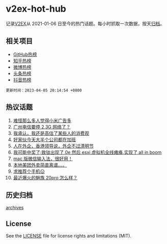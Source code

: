 # v2ex-hot-hub

 记录[V2EX](https://www.v2ex.com/)从 2021-01-06 日至今的热门话题。每小时抓取一次数据，按天[归档](archives)。
 
 ## 相关项目

- [GitHub热榜](https://github.com/lonnyzhang423/github-hot-hub)
- [知乎热榜](https://github.com/lonnyzhang423/zhihu-hot-hub)
- [微博热榜](https://github.com/lonnyzhang423/weibo-hot-hub)
- [头条热榜](https://github.com/lonnyzhang423/toutiao-hot-hub)
- [抖音热榜](https://github.com/lonnyzhang423/douyin-hot-hub)


 `更新时间：2023-04-05 20:14:54 +0800`

## 热议话题

1. [难怪那么多人觉得小米广告多](https://www.v2ex.com/t/929862)
1. [广州电信要停 2,3G 网络了？](https://www.v2ex.com/t/929917)
1. [我承认，我还是高估了某些人的消费观](https://www.v2ex.com/t/929840)
1. [好家伙今天大半个公司都在加班](https://www.v2ex.com/t/929921)
1. [人在外企，香港领导说，外企不过清明节](https://www.v2ex.com/t/929948)
1. [我可能中奖了;致钛出现了 0e 然后 esxi 虚拟机全线瘫痪,实现了 all in boom](https://www.v2ex.com/t/929866)
1. [mac 版微信输入法，很好用！](https://www.v2ex.com/t/929889)
1. [本地美团外卖简直离谱。。。](https://www.v2ex.com/t/929963)
1. [求推荐个手机😑](https://www.v2ex.com/t/929937)
1. [最近爆火的魅族 20pro 怎么样？](https://www.v2ex.com/t/929853)

## 历史归档

[archives](archives)

## License

See the [LICENSE](LICENSE) file for license rights and limitations (MIT).

